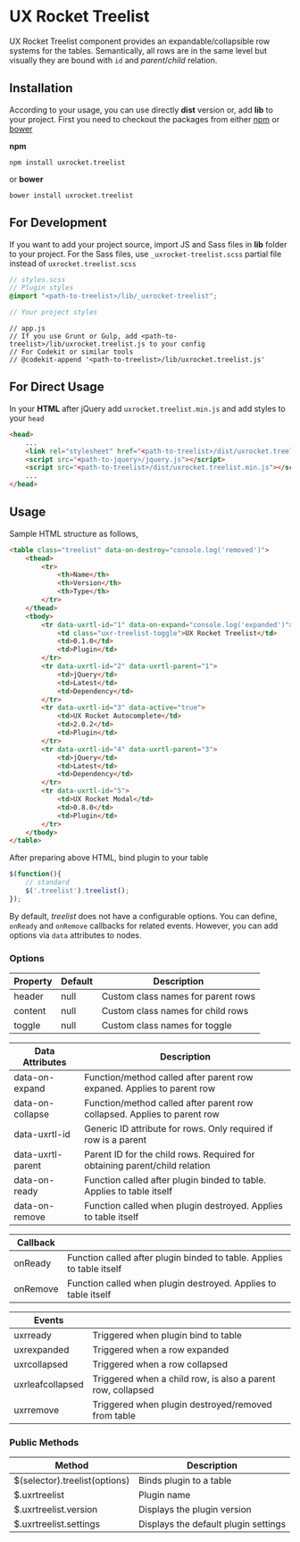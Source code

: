 # UX Rocket Treelist
UX Rocket Treelist component provides an expandable/collapsible row systems for the tables. Semantically, all rows are in the same level but visually they are bound with `id` and *parent*/*child* relation.

## Installation
According to your usage, you can use directly __dist__ version or, add __lib__ to your project. First you need to checkout the packages from either [npm](https://www.npmjs.com/) or [bower](https://bower.io)

__npm__
```Shell
npm install uxrocket.treelist
```

or __bower__
```Shell
bower install uxrocket.treelist
```

## For Development
If you want to add your project source, import JS and Sass files in __lib__ folder to your project. For the Sass files, use `_uxrocket-treelist.scss` partial file instead of `uxrocket.treelist.scss`

```SCSS
// styles.scss
// Plugin styles
@import "<path-to-treelist>/lib/_uxrocket-treelist";

// Your project styles
```

```JS
// app.js
// If you use Grunt or Gulp, add <path-to-treelist>/lib/uxrocket.treelist.js to your config
// For Codekit or similar tools
// @codekit-append '<path-to-treelist>/lib/uxrocket.treelist.js'
```

## For Direct Usage
In your __HTML__ after jQuery add `uxrocket.treelist.min.js` and add styles to your `head` 
```HTML
<head>
    ...
    <link rel="stylesheet" href="<path-to-treelist>/dist/uxrocket.treelist.min.css" />
    <script src="<path-to-jquery>/jquery.js"></script>
    <script src="<path-to-treelist>/dist/uxrocket.treelist.min.js"></script>
    ...
</head>
```

## Usage
Sample HTML structure as follows,

```HTML
<table class="treelist" data-on-destroy="console.log('removed')">
    <thead>
        <tr>
            <th>Name</th>
            <th>Version</th>
            <th>Type</th>
        </tr>
    </thead>
    <tbody>
        <tr data-uxrtl-id="1" data-on-expand="console.log('expanded')">
            <td class="uxr-treelist-toggle">UX Rocket Treelist</td>
            <td>0.1.0</td>
            <td>Plugin</td>
        </tr>
        <tr data-uxrtl-id="2" data-uxrtl-parent="1">
            <td>jQuery</td>
            <td>Latest</td>
            <td>Dependency</td>
        </tr>
        <tr data-uxrtl-id="3" data-active="true">
            <td>UX Rocket Autocomplete</td>
            <td>2.0.2</td>
            <td>Plugin</td>
        </tr>
        <tr data-uxrtl-id="4" data-uxrtl-parent="3">
            <td>jQuery</td>
            <td>Latest</td>
            <td>Dependency</td>
        </tr>
        <tr data-uxrtl-id="5">
            <td>UX Rocket Modal</td>
            <td>0.8.0</td>
            <td>Plugin</td>
        </tr>
    </tbody>
</table>
```

After preparing above HTML, bind plugin to your table
```JavaScript
$(function(){
    // standard
    $('.treelist').treelist();
});
```
By default, _treelist_ does not have a configurable options. You can define, `onReady` and `onRemove` callbacks for related events. However, you can add options via `data` attributes to nodes.

### Options
Property			 | Default		 | Description
-------------- | ----------- | ------------------------------------------------------------------------
header         | null        | Custom class names for parent rows
content        | null        | Custom class names for child rows
toggle         | null        | Custom class names for toggle

Data Attributes   | Description
----------------- | ------------------------------------------------------------------------
data-on-expand    | Function/method called after parent row expaned. Applies to parent row
data-on-collapse  | Function/method called after parent row collapsed. Applies to parent row
data-uxrtl-id     | Generic ID attribute for rows. Only required if row is a parent
data-uxrtl-parent | Parent ID for the child rows. Required for obtaining parent/child relation
data-on-ready     | Function called after plugin binded to table. Applies to table itself
data-on-remove    | Function called when plugin destroyed. Applies to table itself

Callback			 | &nbsp;
-------------- | ------------------------------------------------------------------------
onReady 			 | Function called after plugin binded to table. Applies to table itself
onRemove			 | Function called when plugin destroyed. Applies to table itself

Events   			   | &nbsp;
---------------- | -----
uxrready         | Triggered when plugin bind to table
uxrexpanded      | Triggered when a row expanded
uxrcollapsed     | Triggered when a row collapsed
uxrleafcollapsed | Triggered when a child row, is also a parent row, collapsed
uxrremove        | Triggered when plugin destroyed/removed from table

### Public Methods
Method						     | Description
----------------------------- | -------------------------------------------------------
$(selector).treelist(options) | Binds plugin to a table
$.uxrtreelist                 | Plugin name
$.uxrtreelist.version         | Displays the plugin version
$.uxrtreelist.settings        | Displays the default plugin settings